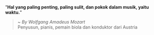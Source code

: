 "**Hal yang paling penting, paling sulit, dan pokok dalam musik, yaitu waktu.**"

> ~ _By Wolfgang Amadeus Mozart_  
Penyusun, pianis, pemain biola dan konduktor dari Austria
